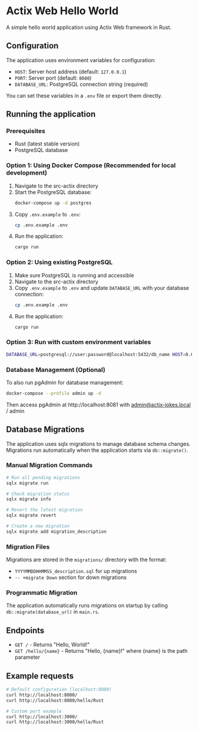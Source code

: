 # Actix Web Hello World

A simple hello world application using Actix Web framework in Rust.

## Configuration

The application uses environment variables for configuration:

- `HOST`: Server host address (default: `127.0.0.1`)
- `PORT`: Server port (default: `8080`)
- `DATABASE_URL`: PostgreSQL connection string (required)

You can set these variables in a `.env` file or export them directly.

## Running the application

### Prerequisites
- Rust (latest stable version)
- PostgreSQL database

### Option 1: Using Docker Compose (Recommended for local development)

1. Navigate to the src-actix directory
2. Start the PostgreSQL database:
   ```bash
   docker-compose up -d postgres
   ```
3. Copy `.env.example` to `.env`:
   ```bash
   cp .env.example .env
   ```
4. Run the application:
   ```bash
   cargo run
   ```

### Option 2: Using existing PostgreSQL

1. Make sure PostgreSQL is running and accessible
2. Navigate to the src-actix directory
3. Copy `.env.example` to `.env` and update `DATABASE_URL` with your database connection:
   ```bash
   cp .env.example .env
   ```
4. Run the application:
   ```bash
   cargo run
   ```

### Option 3: Run with custom environment variables
```bash
DATABASE_URL=postgresql://user:password@localhost:5432/db_name HOST=0.0.0.0 PORT=3000 cargo run
```

### Database Management (Optional)
To also run pgAdmin for database management:
```bash
docker-compose --profile admin up -d
```
Then access pgAdmin at http://localhost:8081 with admin@actix-jokes.local / admin

## Database Migrations

The application uses sqlx migrations to manage database schema changes. Migrations run automatically when the application starts via `db::migrate()`.

### Manual Migration Commands

```bash
# Run all pending migrations
sqlx migrate run

# Check migration status
sqlx migrate info

# Revert the latest migration
sqlx migrate revert

# Create a new migration
sqlx migrate add migration_description
```

### Migration Files

Migrations are stored in the `migrations/` directory with the format:
- `YYYYMMDDHHMMSS_description.sql` for up migrations
- `-- +migrate Down` section for down migrations

### Programmatic Migration

The application automatically runs migrations on startup by calling `db::migrate(database_url)` in `main.rs`.

## Endpoints

- `GET /` - Returns "Hello, World!"
- `GET /hello/{name}` - Returns "Hello, {name}!" where {name} is the path parameter

## Example requests

```bash
# Default configuration (localhost:8080)
curl http://localhost:8080/
curl http://localhost:8080/hello/Rust

# Custom port example
curl http://localhost:3000/
curl http://localhost:3000/hello/Rust
```
